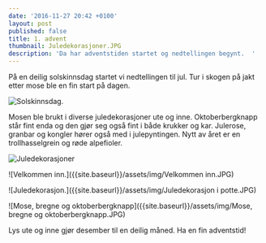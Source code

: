 ```yaml
---
date: '2016-11-27 20:42 +0100'
layout: post
published: false
title: 1. advent
thumbnail: Juledekorasjoner.JPG
description: 'Da har adventstiden startet og nedtellingen begynt.  '
---
```


På en deilig solskinnsdag startet vi nedtellingen til jul. Tur i skogen på jakt etter mose ble en fin start på dagen. 

![Solskinnsdag.]({{site.baseurl}}/assets/img/_MG_2520.JPG)

Mosen ble brukt i diverse juledekorasjoner ute og inne. Oktoberbergknapp står fint enda og den gjør seg også fint i både krukker og kar. Julerose, granbar og kongler hører også med i julepyntingen. Nytt av året er en trollhasselgrein og røde alpefioler.   

<!--more-->

![Juledekorasjoner]({{site.baseurl}}/assets/img/Juledekorasjoner.JPG)

![Velkommen inn.]({{site.baseurl}}/assets/img/Velkommen inn.JPG)

![Juledekorasjon.]({{site.baseurl}}/assets/img/Juledekorasjon i potte.JPG)

![Mose, bregne og oktoberbergknapp]({{site.baseurl}}/assets/img/Mose, bregne og oktoberbergknapp.JPG)

Lys ute og inne gjør desember til en deilig måned. 
Ha en fin adventstid!
